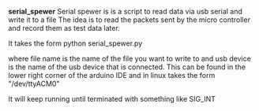 **serial_spewer**
Serial spewer is is a script to read data via usb serial and write it to a file
The idea is to read the packets sent by the micro controller and record them as
test data later.

It takes the form
python serial_spewer.py <filename> <usbdevice>

where file name is the name of the file you want to write to and usb device is
the name of the usb device that is connected. This can be found in the lower
right corner of the arduino IDE and in linux takes the form "/dev/ttyACM0"

It will keep running until terminated with something like SIG\_INT

